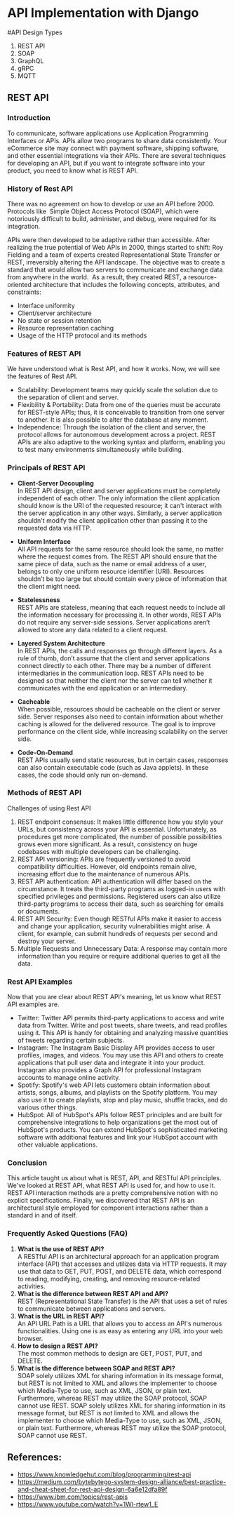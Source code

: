 # API Implementation with Django


#API Design Types

1. REST API
2. SOAP
3. GraphQL
4. gRPC
5. MQTT



## REST API

### Introduction

To communicate, software applications use Application Programming Interfaces or APIs. APIs allow two programs to share data consistently. Your eCommerce site may connect with payment software, shipping software, and other essential integrations via their APIs. There are several techniques for developing an API, but if you want to integrate software into your product, you need to know what is REST API.


### History of Rest API

There was no agreement on how to develop or use an API before 2000. Protocols like  Simple Object Access Protocol (SOAP), which were notoriously difficult to build, administer, and debug, were required for its integration.

APIs were then developed to be adaptive rather than accessible. After realizing the true potential of Web APIs in 2000, things started to shift: Roy Fielding and a team of experts created Representational State Transfer or REST, irreversibly altering the API landscape. The objective was to create a standard that would allow two servers to communicate and exchange data from anywhere in the world.  As a result, they created REST, a resource-oriented architecture that includes the following concepts, attributes, and constraints:
- Interface uniformity 
- Client/server architecture 
- No state or session retention 
- Resource representation caching 
- Usage of the HTTP protocol and its methods 

### Features of REST API

We have understood what is Rest API, and how it works. Now, we will see the features of Rest API. 
* Scalability: Development teams may quickly scale the solution due to the separation of client and server.  
* Flexibility & Portability: Data from one of the queries must be accurate for REST-style APIs; thus, it is conceivable to transition from one server to another. It is also possible to alter the database at any moment.  
* Independence: Through the isolation of the client and server, the protocol allows for autonomous development across a project. REST APIs are also adaptive to the working syntax and platform, enabling you to test many environments simultaneously while building.   



### Principals of REST API

- **Client-Server Decoupling**  
In REST API design, client and server applications must be completely independent of each other. The only information the client application should know is the URI of the requested resource; it can't interact with the server application in any other ways. Similarly, a server application shouldn't modify the client application other than passing it to the requested data via HTTP.
- **Uniform Interface**  
All API requests for the same resource should look the same, no matter where the request comes from. The REST API should ensure that the same piece of data, such as the name or email address of a user, belongs to only one uniform resource identifier (URI). Resources shouldn’t be too large but should contain every piece of information that the client might need.
- **Statelessness**  
REST APIs are stateless, meaning that each request needs to include all the information necessary for processing it. In other words, REST APIs do not require any server-side sessions. Server applications aren’t allowed to store any data related to a client request.
- **Layered System Architecture**  
       In REST APIs, the calls and responses go through different layers. As a rule of thumb, don’t assume that the client and server applications connect directly to each other. There may be a number of different intermediaries in the communication loop. REST APIs need to be designed so that neither the client nor the server can tell whether it communicates with the end application or an intermediary.
- **Cacheable**  
When possible, resources should be cacheable on the client or server side. Server responses also need to contain information about whether caching is allowed for the delivered resource. The goal is to improve performance on the client side, while increasing scalability on the server side.

- **Code-On-Demand**  
	REST APIs usually send static resources, but in certain cases, responses can also contain executable code (such as Java applets). In these cases, the code should only run on-demand.


### Methods of REST API

Challenges of using Rest API
1. REST endpoint consensus: It makes little difference how you style your URLs, but consistency across your API is essential. Unfortunately, as procedures get more complicated, the number of possible possibilities grows even more significant. As a result, consistency on huge codebases with multiple developers can be challenging.  
2. REST API versioning: APIs are frequently versioned to avoid compatibility difficulties. However, old endpoints remain alive, increasing effort due to the maintenance of numerous APIs. 
3. REST API authentication: API authentication will differ based on the circumstance. It treats the third-party programs as logged-in users with specified privileges and permissions. Registered users can also utilize third-party programs to access their data, such as searching for emails or documents. 
4. REST API Security: Even though RESTful APIs make it easier to access and change your application, security vulnerabilities might arise. A client, for example, can submit hundreds of requests per second and destroy your server. 
5. Multiple Requests and Unnecessary Data: A response may contain more information than you require or require additional queries to get all the data. 


### Rest API Examples
Now that you are clear about REST API's meaning, let us know what REST API examples are. 
- Twitter: Twitter API permits third-party applications to access and write data from Twitter. Write and post tweets, share tweets, and read profiles using it. This API is handy for obtaining and analyzing massive quantities of tweets regarding certain subjects.
- Instagram: The Instagram Basic Display API provides access to user profiles, images, and videos. You may use this API and others to create applications that pull user data and integrate it into your product. Instagram also provides a Graph API for professional Instagram accounts to manage online activity. 
- Spotify: Spotify's web API lets customers obtain information about artists, songs, albums, and playlists on the Spotify platform. You may also use it to create playlists, stop and play music, shuffle tracks, and do various other things.
- HubSpot: All of HubSpot's APIs follow REST principles and are built for comprehensive integrations to help organizations get the most out of HubSpot's products. You can extend HubSpot's sophisticated marketing software with additional features and link your HubSpot account with other valuable applications.


### Conclusion
This article taught us about what is REST, API, and RESTful API principles. We've looked at REST API, what REST API is used for, and how to use it. REST API interaction methods are a pretty comprehensive notion with no explicit specifications. Finally, we discovered that REST API is an architectural style employed for component interactions rather than a standard in and of itself. 

### Frequently Asked Questions (FAQ)
1. **What is the use of REST API?**  
A RESTful API is an architectural approach for an application program interface (API) that accesses and utilizes data via HTTP requests. It may use that data to GET, PUT, POST, and DELETE data, which correspond to reading, modifying, creating, and removing resource-related activities. 
2. **What is the difference between REST API and API?**  
REST (Representational State Transfer) is the API that uses a set of rules to communicate between applications and servers. 
3. **What is the URL in REST API?**  
An API URL Path is a URL that allows you to access an API's numerous functionalities. Using one is as easy as entering any URL into your web browser.
4. **How to design a REST API?**  
The most common methods to design are GET, POST, PUT, and DELETE. 
5.  **What is the difference between SOAP and REST API?**  
SOAP solely utilizes XML for sharing information in its message format, but REST is not limited to XML and allows the implementer to choose which Media-Type to use, such as XML, JSON, or plain text. Furthermore, whereas REST may utilize the SOAP protocol, SOAP cannot use REST. 
SOAP solely utilizes XML for sharing information in its message format, but REST is not limited to XML and allows the implementer to choose which Media-Type to use, such as XML, JSON, or plain text. Furthermore, whereas REST may utilize the SOAP protocol, SOAP cannot use REST. 



## References:
- https://www.knowledgehut.com/blog/programming/rest-api
- https://medium.com/bytebytego-system-design-alliance/best-practice-and-cheat-sheet-for-rest-api-design-6a6e12dfa89f
- https://www.ibm.com/topics/rest-apis
- https://www.youtube.com/watch?v=1Wl-rtew1_E

